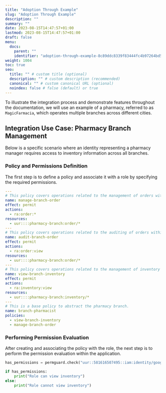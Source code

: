 ```yaml
---
title: "Adoption Through Example"
slug: "Adoption Through Example"
description: ""
summary: ""
date: 2023-08-15T14:47:57+01:00
lastmod: 2023-08-15T14:47:57+01:00
draft: false
menu:
  docs:
    parent: ""
    identifier: "adoption-through-example-8c89ddc8339f83444fc4b97264bd5c45"
weight: 1004
toc: true
seo:
  title: "" # custom title (optional)
  description: "" # custom description (recommended)
  canonical: "" # custom canonical URL (optional)
  noindex: false # false (default) or true
---
```

To illustrate the integration process and demonstrate features throughout the documentation, we will use an example of a pharmacy, referred to as `MagicFarmacia`, which operates multiple branches across different cities.

## Integration Use Case: Pharmacy Branch Management

Below is a specific scenario where an identity representing a pharmacy manager requires access to inventory information across all branches.

### Policy and Permissions Definition

The first step is to define a policy and associate it with a role by specifying the required permissions.

```yaml
---
# This policy covers operations related to the management of orders within a pharmacy branch.
name: manage-branch-order
effect: permit
actions:
  - ra:order:*
resources:
  - uur::::pharmacy-branch:order/*
---
# This policy covers operations related to the auditing of orders within a pharmacy branch.
name: audit-branch-order
effect: permit
actions:
  - ra:order:view
resources:
  - uur::::pharmacy-branch:order/*
---
# This policy covers operations related to the management of inventory within a pharmacy branch.
name: view-branch-inventory
effect: permit
actions:
  - ra:inventory:view
resources:
  - uur::::pharmacy-branch:inventory/*
---
# This is a base policy to abstract the pharmacy branch.
name: branch-pharmacist
policies:
  - view-branch-inventory
  - manage-branch-order
```

### Performing Permission Evaluation

After creating and associating the policy with the role, the next step is to perform the permission evaluation within the application.

```python  {title="app.py"}
has_permissions = permguard.check("uur::581616507495::iam:identity/google/pharmacist", "magicfarmacia", "inventory", "view")

if has_permissions:
    print("Role can view inventory")
else:
    print("Role cannot view inventory")
```
